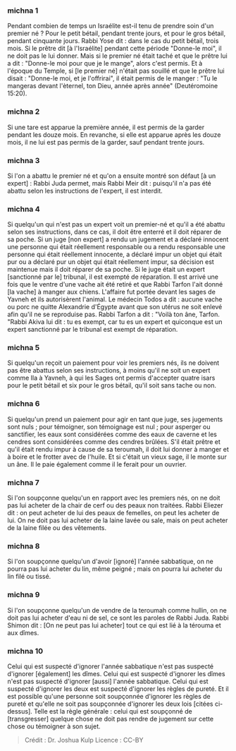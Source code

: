 
### michna 1
Pendant combien de temps un Israélite est-il tenu de prendre soin d'un premier né ? Pour le petit bétail, pendant trente jours, et pour le gros bétail, pendant cinquante jours. Rabbi Yose dit : dans le cas du petit bétail, trois mois. Si le prêtre dit [à l'Israélite] pendant cette période "Donne-le moi", il ne doit pas le lui donner. Mais si le premier né était taché et que le prêtre lui a dit : "Donne-le moi pour que je le mange", alors c'est permis. Et à l'époque du Temple, si [le premier né] n'était pas souillé et que le prêtre lui disait : "Donne-le moi, et je l'offrirai", il était permis de le manger : "Tu le mangeras devant l'èternel, ton Dieu, année après année" (Deutéromoine 15:20).

### michna 2
Si une tare est apparue la première année, il est permis de la garder pendant les douze mois. En revanche, si elle est apparue après les douze mois, il ne lui est pas permis de la garder, sauf pendant trente jours.

### michna 3
Si l'on a abattu le premier né et qu'on a ensuite montré son défaut [à un expert] : Rabbi Juda permet, mais Rabbi Meir dit : puisqu'il n'a pas été abattu selon les instructions de l'expert, il est interdit.

### michna 4
Si quelqu'un qui n'est pas un expert voit un premier-né et qu'il a été abattu selon ses instructions, dans ce cas, il doit être enterré et il doit réparer de sa poche. Si un juge [non expert] a rendu un jugement et a déclaré innocent une personne qui était réellement responsable ou a rendu responsable une personne qui était réellement innocente, a déclaré impur un objet qui était pur ou a déclaré pur un objet qui était réellement impur, sa décision est maintenue mais il doit réparer de sa poche. Si le juge était un expert [sanctionné par le] tribunal, il est exempté de réparation. Il est arrivé une fois que le ventre d'une vache ait été retiré et que Rabbi Tarfon l'ait donné [la vache] à manger aux chiens. L'affaire fut portée devant les sages de Yavneh et ils autorisèrent l'animal. Le médecin Todos a dit : aucune vache ou porc ne quitte Alexandrie d'Égypte avant que son utérus ne soit enlevé afin qu'il ne se reproduise pas. Rabbi Tarfon a dit : "Voilà ton âne, Tarfon. "Rabbi Akiva lui dit : tu es exempt, car tu es un expert et quiconque est un expert sanctionné par le tribunal est exempt de réparation.

### michna 5
Si quelqu'un reçoit un paiement pour voir les premiers nés, ils ne doivent pas être abattus selon ses instructions, à moins qu'il ne soit un expert comme Ila à Yavneh, à qui les Sages ont permis d'accepter quatre isars pour le petit bétail et six pour le gros bétail, qu'il soit sans tache ou non.

### michna 6
Si quelqu'un prend un paiement pour agir en tant que juge, ses jugements sont nuls ; pour témoigner, son témoignage est nul ; pour asperger ou sanctifier, les eaux sont considérées comme des eaux de caverne et les cendres sont considérées comme des cendres brûlées. S'il était prêtre et qu'il était rendu impur à cause de sa teroumah, il doit lui donner à manger et à boire et le frotter avec de l'huile. Et si c'était un vieux sage, il le monte sur un âne. Il le paie également comme il le ferait pour un ouvrier.

### michna 7
Si l'on soupçonne quelqu'un en rapport avec les premiers nés, on ne doit pas lui acheter de la chair de cerf ou des peaux non traitées. Rabbi Eliezer dit : on peut acheter de lui des peaux de femelles, on peut les acheter de lui. On ne doit pas lui acheter de la laine lavée ou sale, mais on peut acheter de la laine filée ou des vêtements.

### michna 8
Si l'on soupçonne quelqu'un d'avoir [ignoré] l'année sabbatique, on ne pourra pas lui acheter du lin, même peigné ; mais on pourra lui acheter du lin filé ou tissé.

### michna 9
Si l'on soupçonne quelqu'un de vendre de la teroumah comme hullin, on ne doit pas lui acheter d'eau ni de sel, ce sont les paroles de Rabbi Juda. Rabbi Shimon dit : [On ne peut pas lui acheter] tout ce qui est lié à la térouma et aux dîmes.

### michna 10
Celui qui est suspecté d'ignorer l'année sabbatique n'est pas suspecté d'ignorer [également] les dîmes. Celui qui est suspecté d'ignorer les dîmes n'est pas suspecté d'ignorer [aussi] l'année sabbatique. Celui qui est suspecté d'ignorer les deux est suspecté d'ignorer les règles de pureté. Et il est possible qu'une personne soit soupçonnée d'ignorer les règles de pureté et qu'elle ne soit pas soupçonnée d'ignorer les deux lois [citées ci-dessus]. Telle est la règle générale : celui qui est soupçonné de [transgresser] quelque chose ne doit pas rendre de jugement sur cette chose ou témoigner à son sujet.

>Crédit : Dr. Joshua Kulp
>Licence : CC-BY